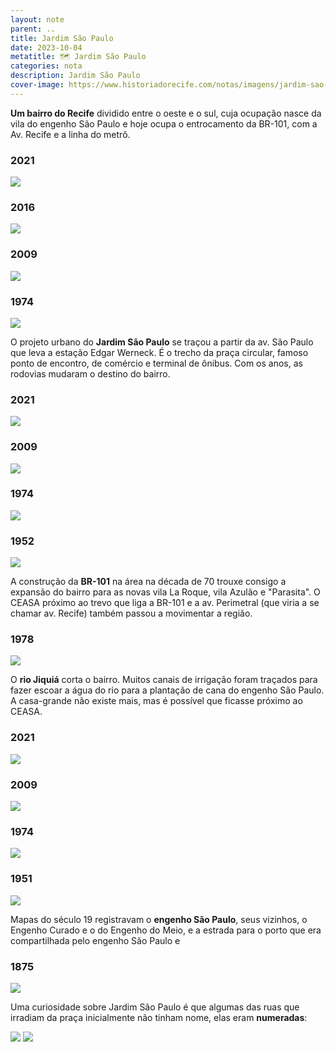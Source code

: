 ```yaml
---
layout: note
parent: ..
title: Jardim São Paulo
date: 2023-10-04
metatitle: 🗺️ Jardim São Paulo
categories: nota
description: Jardim São Paulo
cover-image: https://www.historiadorecife.com/notas/imagens/jardim-sao-paulo-1978.png
---
```


**Um bairro do Recife** dividido entre o oeste e o sul, cuja ocupação nasce da vila do engenho São Paulo e hoje ocupa o entrocamento da BR-101, com a Av. Recife e a linha do metrô.

### 2021
<img src="/notas/imagens/jardim-sao-paulo-2021.jpg" />

### 2016
<img src="/notas/imagens/jardim-sao-paulo-2016.jpg" />

### 2009
<img src="/notas/imagens/jardim-sao-paulo-2009.jpg" />

### 1974
<img src="/notas/imagens/jardim-sao-paulo-1974.jpg" />

O projeto urbano do **Jardim São Paulo** se traçou a partir da av. São Paulo que leva a estação Edgar Werneck. É o trecho da praça circular, famoso ponto de encontro, de comércio e terminal de ônibus. Com os anos, as rodovias mudaram o destino do bairro.

### 2021
<img src="/notas/imagens/jardim-sao-paulo-2021-2.jpg" />

### 2009
<img src="/notas/imagens/jardim-sao-paulo-2009-2.jpg" />

### 1974
<img src="/notas/imagens/jardim-sao-paulo-1974-2.jpg" />

### 1952
<img src="/notas/imagens/jardim-sao-paulo-1952.jpg" />

A construção da **BR-101** na área na década de 70 trouxe consigo a expansão do bairro para as novas vila La Roque, vila Azulão e "Parasita". O CEASA próximo ao trevo que liga a BR-101 e a av. Perimetral (que viria a se chamar av. Recife) também passou a movimentar a região.

### 1978
<img src="/notas/imagens/jardim-sao-paulo-1978.png" />

O **rio Jiquiá** corta o bairro. Muitos canais de irrigação foram traçados para fazer escoar a água do rio para a plantação de cana do engenho São Paulo. A casa-grande não existe mais, mas é possível que ficasse próximo ao CEASA.

### 2021
<img src="/notas/imagens/jardim-sao-paulo-2021-3.jpg" />

### 2009
<img src="/notas/imagens/jardim-sao-paulo-2009-3.jpg" />

### 1974
<img src="/notas/imagens/jardim-sao-paulo-1974-3.jpg" />

### 1951
<img src="/notas/imagens/jardim-sao-paulo-1951.jpg" />

Mapas do século 19 registravam o **engenho São Paulo**, seus vizinhos, o Engenho Curado e o do Engenho do Meio, e a estrada para o porto que era compartilhada pelo engenho São Paulo e 

### 1875
<img src="/notas/imagens/jardim-sao-paulo-1875.jpg" />

Uma curiosidade sobre Jardim São Paulo é que algumas das ruas que irradiam da praça inicialmente não tinham nome, elas eram **numeradas**: 

<img src="/notas/imagens/jardim-sao-paulo-img1.png" />
<img src="/notas/imagens/jardim-sao-paulo-img2.png" />